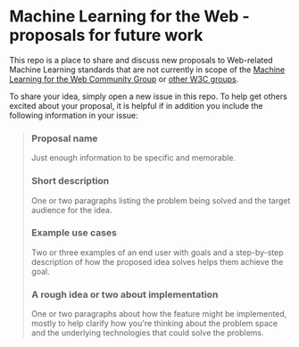 # Machine Learning for the Web - proposals for future work

This repo is a place to share and discuss new proposals to Web-related Machine Learning standards that are not currently in scope of the [Machine Learning for the Web Community Group](https://webmachinelearning.github.io/) or [other W3C groups](https://www.w3.org/groups/).

To share your idea, simply open a new issue in this repo. To help get others excited about your proposal, it is helpful if in addition you include the following information in your issue:

>### Proposal name
>Just enough information to be specific and memorable.
>
>### Short description
>One or two paragraphs listing the problem being solved and the target audience for the idea.
>
>### Example use cases
>Two or three examples of an end user with goals and a step-by-step description of how the proposed idea solves helps them achieve the goal.
>
>### A rough idea or two about implementation
>One or two paragraphs about how the feature might be implemented, mostly to help clarify how you're thinking about the problem space and the underlying technologies that could solve the problems.
